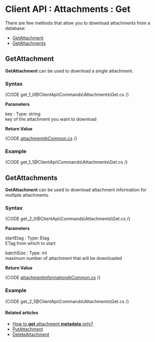 # Client API : Attachments : Get

There are few methods that allow you to download attachments from a database:   
- [GetAttachment](../../../client-api/commands/attachments/get#getattachment)   
- [GetAttachments](../../../client-api/commands/attachments/get#getattachments)   

## GetAttachment

**GetAttachment** can be used to download a single attachment.

### Syntax

{CODE get_1_0@ClientApi\Commands\Attachments\Get.cs /}

**Parameters**   

key
:   Type: string   
key of the attachment you want to download

**Return Value**

{CODE attachment@Common.cs /}

### Example

{CODE get_1_1@ClientApi\Commands\Attachments\Get.cs /}

## GetAttachments

**GetAttachment** can be used to download attachment information for multiple attachments.

### Syntax

{CODE get_2_0@ClientApi\Commands\Attachments\Get.cs /}

**Parameters**   

startEtag
:   Type: Etag   
ETag from which to start

batchSize
:   Type: int   
maximum number of attachment that will be downloaded   

**Return Value**

{CODE attachmentinformation@Common.cs /}

### Example

{CODE get_2_1@ClientApi\Commands\Attachments\Get.cs /}

#### Related articles

- [How to **get** attachment **metadata** only?](../../../client-api/commands/attachments/how-to/get-attachment-metadata-only)  
- [PutAttachment](../../../client-api/commands/attachments/put)  
- [DeleteAttachment](../../../client-api/commands/attachments/delete)  